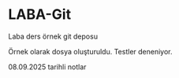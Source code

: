 # LABA-Git
Laba ders örnek git deposu

Örnek olarak dosya oluşturuldu. 
Testler deneniyor.

08.09.2025 tarihli notlar